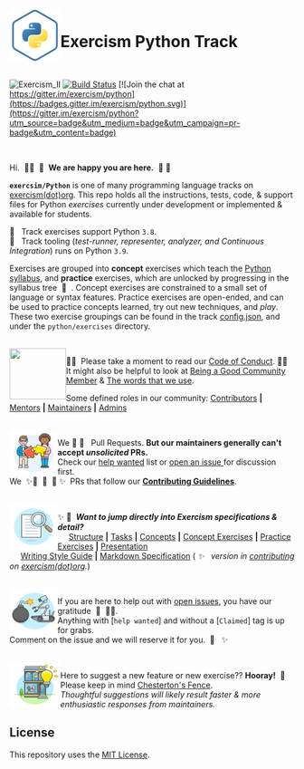 <br>

<img align="left" width="90" height="90" src="https://github.com/exercism/website-icons/blob/main/tracks/python.svg">
<p vertical-align="middle"><h1>Exercism Python Track</h1></p>

<br>

![Exercism_II](https://img.shields.io/badge/Exercism--Built-9101FF?logo=python&logoColor=FFDF58&labelColor=3D7AAB&label=Python-Powered)
[![Build Status](https://github.com/exercism/python/workflows/Exercises%20check/badge.svg)](https://github.com/exercism/python/actions?query=workflow%3A%22Exercises+check%22)
[![Join the chat at https://gitter.im/exercism/python](https://badges.gitter.im/exercism/python.svg)](https://gitter.im/exercism/python?utm_source=badge&utm_medium=badge&utm_campaign=pr-badge&utm_content=badge)

<br>

Hi. &nbsp;👋🏽 &nbsp;👋 &nbsp;**We are happy you are here.**&nbsp; 🎉&nbsp;🌟

**`exercsim/Python`** is one of many programming language tracks on [exercism(dot)org][exercism-website].
This repo holds all the instructions, tests, code, & support files for Python *exercises* currently under development or implemented & available for students.

 🌟 &nbsp;&nbsp;Track exercises support Python `3.8`.  
 🌟 &nbsp;&nbsp;Track tooling (_test-runner, representer, analyzer, and Continuous Integration_) runs on Python `3.9`.

Exercises are grouped into **concept** exercises which teach the [Python syllabus][python-syllabus], and **practice** exercises, which are unlocked by progressing in the syllabus tree &nbsp;🌴 &nbsp;. Concept exercises are constrained to a small set of language or syntax features. Practice exercises are open-ended, and can be used to practice concepts learned, try out new techniques, and _play_.  These two exercise groupings can be found in the track [config.json][config-json], and under the `python/exercises` directory.

<br>

<img align="left" width="100" height="90" src="https://github.com/exercism/website-icons/blob/main/exercism/logo-big-bordered.png">

🌟🌟&nbsp; Please take a moment to read our [Code of Conduct][exercism-code-of-conduct].&nbsp;🌟🌟&nbsp;  
It might also be helpful to look at [Being a Good Community Member][being-a-good-community-member] & [The words that we use][the-words-that-we-use].

Some defined roles in our community:  [Contributors][exercism-contributors] **|** [Mentors][exercism-mentors] **|** [Maintainers][exercism-track-maintainers]  **|** [Admins][exercism-admins]

<br>
<img align="left" width="85" height="80" src="https://github.com/exercism/website-icons/blob/main/exercises/two-fer.svg">

We&nbsp;💛&nbsp;💙 &nbsp; Pull Requests. **But our maintainers generally can't accept _unsolicited_ PRs.**  
Check our [help wanted][open-issues] list or [open an issue ][open-an-issue] for discussion first.  
We &nbsp;✨💙 &nbsp;💛 &nbsp;💙 ✨&nbsp; PRs that follow our **[Contributing Guidelines][contributing-guidelines]**.


<br>
<img align="left" width="85" height="80" src="https://github.com/exercism/website-icons/blob/main/exercises/word-search.svg">

✨&nbsp;🦄&nbsp; _**Want to jump directly into Exercism specifications & detail?**_  
&nbsp;&nbsp;&nbsp;&nbsp;&nbsp;[Structure][exercism-track-structure] **|** [Tasks][exercism-tasks] **|** [Concepts][exercism-concepts] **|** [Concept Exercises][concept-exercises] **|** [Practice Exercises][practice-exercises] **|** [Presentation][exercise-presentation]  
&nbsp;&nbsp;&nbsp;&nbsp;&nbsp;[Writing Style Guide][exercism-writing-style] **|** [Markdown Specification][exercism-markdown-specification] (_&nbsp;✨ &nbsp; version in [contributing][website-contributing-section] on [exercism(dot)org][exercism-website]._)

<br>
<img align="left" width="85" height="80" src="https://github.com/exercism/website-icons/blob/main/exercises/bomb-defuser.svg">

If you are here to help out with [open issues][open-issues], you have our gratitude &nbsp;🙌 &nbsp;🙌🏽.  
Anything with [`help wanted`] and without a [`Claimed`] tag is up for grabs.  
Comment on the issue and we will reserve it for you. &nbsp;🌈 &nbsp; ✨

<br>
<img align="left" width="90" height="80" src="https://github.com/exercism/website-icons/blob/main/exercises/boutique-suggestions.svg">

Here to suggest a new feature or new exercise?? **Hooray!** &nbsp;🎉 &nbsp;  
Please keep in mind [Chesterton's Fence][chestertons-fence].  
_Thoughtful suggestions will likely result faster & more enthusiastic responses from maintainers._

## License
This repository uses the [MIT License](/LICENSE).

[exercism-website]: https://exercism.org/
[exercise-presentation]: https://github.com/exercism/docs/blob/main/building/tracks/presentation.md
[exercism-admins]: https://github.com/exercism/docs/blob/main/community/administrators.md
[the-words-that-we-use]: https://github.com/exercism/docs/blob/main/community/good-member/words.md
[exercism-writing-style]: https://github.com/exercism/docs/blob/main/building/markdown/style-guide.md
[concept-exercises]: https://github.com/exercism/docs/blob/main/building/tracks/concept-exercises.md
[practice-exercises]: https://github.com/exercism/docs/blob/main/building/tracks/practice-exercises.md
[exercism-contributors]: https://github.com/exercism/docs/blob/main/community/contributors.md
[being-a-good-community-member]: https://github.com/exercism/docs/tree/main/community/good-member
[exercism-markdown-specification]: https://github.com/exercism/docs/blob/main/building/markdown/markdown.md
[exercism-concepts]: https://github.com/exercism/docs/blob/main/building/tracks/concepts.md
[exercism-code-of-conduct]: https://exercism.org/docs/using/legal/code-of-conduct
[config-json]: https://github.com/exercism/javascript/blob/main/config.json
[python-syllabus]: https://exercism.org/tracks/python/concepts
[exercism-track-maintainers]: https://github.com/exercism/docs/blob/main/community/maintainers.md
[exercism-tasks]: https://exercism.org/docs/building/product/tasks
[website-contributing-section]: https://exercism.org/docs/building
[exercism-track-structure]: https://github.com/exercism/docs/tree/main/building/tracks
[exercism-mentors]: https://github.com/exercism/docs/tree/main/mentoring
[open-issues]: https://github.com/exercism/python/issues?q=is%3Aissue+is%3Aopen+label%3A%22help+wanted%22
[chestertons-fence]: https://github.com/exercism/docs/blob/main/community/good-member/chestertons-fence.md
[contributing-guidelines]: https://github.com/exercism/python/blob/main/CONTRIBUTING.md
[open-an-issue]: https://github.com/exercism/python/issues/new/choose